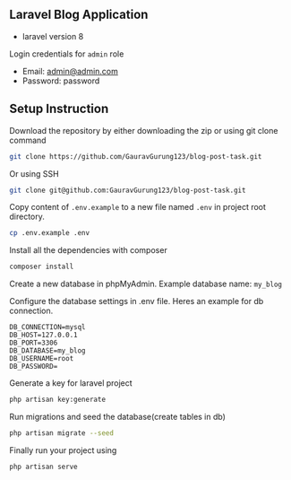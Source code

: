 ## Laravel Blog Application

-   laravel version 8

Login credentials for `admin` role
-   Email: admin@admin.com
-   Password: password

## Setup Instruction

Download the repository by either downloading the zip or using git clone command

```bash
git clone https://github.com/GauravGurung123/blog-post-task.git
```
Or using SSH

```bash
git clone git@github.com:GauravGurung123/blog-post-task.git
```


Copy content of `.env.example` to a new file named `.env` in project root directory.

```bash
cp .env.example .env
```

Install all the dependencies with composer

```bash
composer install 
```

Create a new database in phpMyAdmin. Example database name: `my_blog`

Configure the database settings in .env file. Heres an example for db connection.

```env
DB_CONNECTION=mysql
DB_HOST=127.0.0.1
DB_PORT=3306
DB_DATABASE=my_blog
DB_USERNAME=root
DB_PASSWORD=
```

Generate a key for laravel project

```bash
php artisan key:generate
```

Run migrations and seed the database(create tables in db)

```bash
php artisan migrate --seed
```

Finally run your project using

```bash
php artisan serve
```
